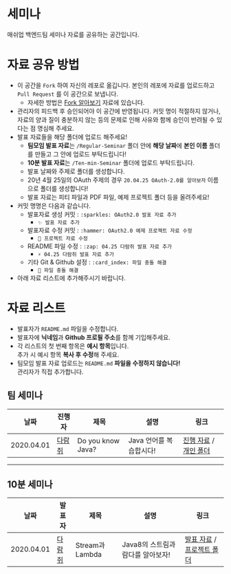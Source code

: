 # 세미나
매쉬업 백엔드팀 세미나 자료를 공유하는 공간입니다.

# 자료 공유 방법
* 이 공간을 `Fork` 하여 자신의 레포로 옮깁니다. 본인의 레포에 자료를 업로드하고 `Pull Request` 를 이 공간으로 보냅니다.
  * 자세한 방법은 [Fork 알아보기](https://github.com/mash-up-kr/Backend_9th_Seminar/tree/master/Regular-Seminar/20.04.18%201차%20팀모임/진행%20자료/from%20FORK%20to%20PR.md) 자료에 있습니다.
* 관리자의 피드백 후 승인되어야 이 공간에 반영됩니다. 커밋 명이 적절하지 않거나, 자료의 양과 질이 충분하지 않는 등의 문제로 인해 사유와 함께 승인이 반려될 수 있다는 점 명심해 주세요.
* 발표 자료들을 해당 폴더에 업로드 해주세요!
  * **팀모임 발표 자료**는 `/Regular-Seminar` 폴더 안에 **해당 날짜**에 **본인 이름** 폴더를 만들고 그 안에 업로드 부탁드립니다!
  * **10분 발표 자료**는 `/Ten-min-Seminar` 폴더에 업로드 부탁드립니다.
  * 발표 날짜와 주제로 폴더를 생성합니다.
  * 20년 4월 25일의 OAuth 주제의 경우 `20.04.25 OAuth-2.0를 알아보자` 이름으로 폴더를 생성합니다!
  * 발표 자료는 피티 파일과 PDF 파일, 예제 프로젝트 폴더 등을 올려주세요!
* 커밋 명명은 다음과 같습니다.
  * 발표자료 생성 커밋 : `:sparkles: OAuth2.0 발표 자료 추가`
    * `✨ 발표 자료 추가`
  * 발표자료 수정 커밋 : `:hammer: OAuth2.0 예제 프로젝트 자료 수정`
    * `🔨 프로젝트 자료 수정`
  * README 파일 수정 : `:zap: 04.25 다람쥐 발표 자료 추가`
    * `⚡️ 04.25 다람쥐 발표 자료 추가`
  * 기타 Git & Github 설정 : `:card_index: 파일 충돌 해결`
    * `📇 파일 충돌 해결`
* 아래 자료 리스트에 추가해주시기 바랍니다.

# 자료 리스트

* 발표자가 `README.md` 파일을 수정합니다.
* 발표자에 **닉네임**과 **Github 프로필 주소**를 함께 기입해주세요.
* 각 리스트의 첫 번째 항목은 **예시 항목**입니다.  
추가 시 예시 항목 **복사 후 수정**해 주세요.
* 팀모임 발표 자료 업로드는 `README.md` **파일을 수정하지 않습니다!**  
관리자가 직접 추가합니다.

## 팀 세미나
|날짜|진행자|제목|설명|링크|
|---|---|---|---|---|
|2020.04.01|[다람쥐](https://github.com/kor-Chipmunk)|Do you know Java?|Java 언어를 복습합시다!|[진행 자료](https://github.com/mash-up-kr/Backend_9th_Seminar/tree/master/Regular-Seminar/20.04.18%201차%20팀모임/) / [개인 폴더](https://github.com/mash-up-kr/Backend_9th_Seminar/tree/master/Regular-Seminar/20.04.18%201차%20팀모임/개인%20자료/)|

---

## 10분 세미나
|날짜|발표자|제목|설명|링크|
|---|---|---|---|---|
|2020.04.01|[다람쥐](https://github.com/kor-Chipmunk)|Stream과 Lambda|Java8의 스트림과 람다를 알아보자!|[발표 자료](https://github.com/mash-up-kr/Backend_9th_Seminar/tree/master/Ten-min-Seminar/20.04.25%20OAuth-2.0를%20알아보자/) / [프로젝트 폴더](https://github.com/mash-up-kr/Backend_9th_Seminar/tree/master/Ten-min-Seminar/20.04.25%20OAuth-2.0를%20알아보자/예제%20프로젝트/)|
